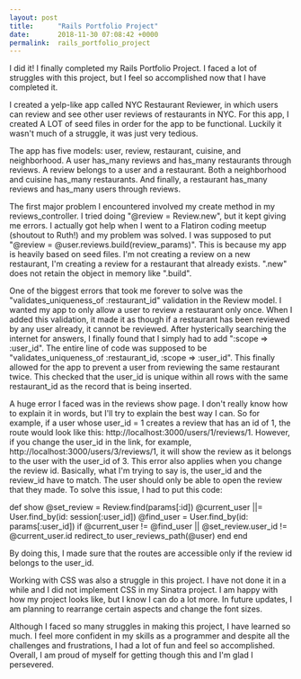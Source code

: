 ```yaml
---
layout: post
title:      "Rails Portfolio Project"
date:       2018-11-30 07:08:42 +0000
permalink:  rails_portfolio_project
---
```



I did it! I finally completed my Rails Portfolio Project. I faced a lot of struggles with this project, but I feel so accomplished now that I have completed it.

I created a yelp-like app called NYC Restaurant Reviewer, in which users can review and see other user reviews of restaurants in NYC. For this app, I created A LOT of seed files in order for the app to be functional. Luckily it wasn't much of a struggle, it was just very tedious.

The app has five models: user, review, restaurant, cuisine, and neighborhood. A user has_many reviews and has_many restaurants through reviews. A review belongs to a user and a restaurant. Both a neighborhood and cuisine has_many restaurants. And finally, a restaurant has_many reviews and has_many users through reviews.

The first major problem I encountered involved my create method in my reviews_controller. I tried doing "@review = Review.new", but it kept giving me errors. I actually got help when I went to a Flatiron coding meetup (shoutout to Ruth!) and my problem was solved. I was supposed to put "@review = @user.reviews.build(review_params)". This is because my app is heavily based on seed files. I'm not creating a review on a new restaurant, I'm creating a review for a restaurant that already exists. ".new" does not retain the object in memory like ".build".

One of the biggest errors that took me forever to solve was the "validates_uniqueness_of :restaurant_id" validation in the Review model. I wanted my app to only allow a user to review a restaurant only once. When I added this validation, it made it as though if a restaurant has been reviewed by any user already, it cannot be reviewed. After hysterically searching the internet for answers, I finally found that I simply had to add ":scope => :user_id". The entire line of code was supposed to be "validates_uniqueness_of :restaurant_id, :scope => :user_id". This finally allowed for the app to prevent a user from reviewing the same restaurant twice. This checked that the user_id is unique within all rows with the same restaurant_id as the record that is being inserted.

A huge error I faced was in the reviews show page. I don't really know how to explain it in words, but I'll try to explain the best way I can. So for example, if a user whose user_id = 1 creates a review that has an id of 1, the route would look like this: http://localhost:3000/users/1/reviews/1. However, if you change the user_id in the link, for example, http://localhost:3000/users/3/reviews/1, it will show the review as it belongs to the user with the user_id of 3. This error also applies when you change the review id. Basically, what I'm trying to say is, the user_id and the review_id have to match. The user should only be able to open the review that they made. To solve this issue, I had to put this code: 

  def show
    @set_review = Review.find(params[:id])
		@current_user ||= User.find_by(id: session[:user_id])
		@find_user = User.find_by(id: params[:user_id])
		if @current_user != @find_user || @set_review.user_id != @current_user.id
      redirect_to user_reviews_path(@user)
    end
  end

By doing this, I made sure that the routes are accessible only if the review id belongs to the user_id.

Working with CSS was also a struggle in this project. I have not done it in a while and I did not implement CSS in my Sinatra project. I am happy with how my project looks like, but I know I can do a lot more. In future updates, I am planning to rearrange certain aspects and change the font sizes.

Although I faced so many struggles in making this project, I have learned so much. I feel more confident in my skills as a programmer and despite all the challenges and frustrations, I had a lot of fun and feel so accomplished. Overall, I am proud of myself for getting though this and I'm glad I persevered.




